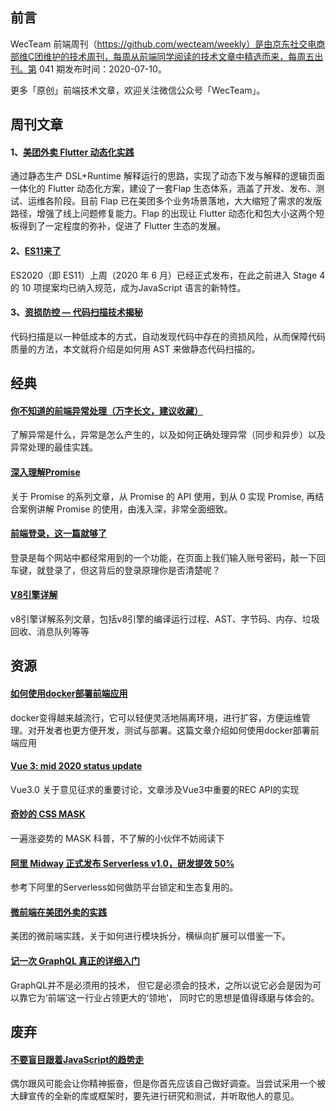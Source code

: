 ## 前言

WecTeam 前端周刊（https://github.com/wecteam/weekly）是由京东社交电商部维C团维护的技术周刊，每周从前端同学阅读的技术文章中精选而来，每周五出刊。第 041 期发布时间：2020-07-10。

更多「原创」前端技术文章，欢迎关注微信公众号「WecTeam」。


## 周刊文章

#### 1、[美团外卖 Flutter 动态化实践](https://www.infoq.cn/article/3ANv4CZkqLxBqvzMuDVj)

通过静态生产 DSL+Runtime 解释运行的思路，实现了动态下发与解释的逻辑页面一体化的 Flutter 动态化方案，建设了一套Flap 生态体系，涵盖了开发、发布、测试、运维各阶段。目前 Flap 已在美团多个业务场景落地，大大缩短了需求的发版路径，增强了线上问题修复能力。Flap 的出现让 Flutter 动态化和包大小这两个短板得到了一定程度的弥补，促进了 Flutter 生态的发展。

#### 2、[ES11来了](https://mp.weixin.qq.com/s/ID9_jAev7JHDnZfeqOQLdw?scene=25#wechat_redirect)

ES2020（即 ES11）上周（2020 年 6 月）已经正式发布，在此之前进入 Stage 4 的 10 项提案均已纳入规范，成为JavaScript 语言的新特性。

#### 3、[资损防控 — 代码扫描技术揭秘](https://mp.weixin.qq.com/s/3YEBGCYWkaSXusNnqu_viA)

代码扫描是以一种低成本的方式，自动发现代码中存在的资损风险，从而保障代码质量的方法，本文就将介绍是如何用 AST 来做静态代码扫描的。

 

## 经典

#### [你不知道的前端异常处理（万字长文，建议收藏）](https://lucifer.ren/blog/2020/06/14/error-catch/)

了解异常是什么，异常是怎么产生的，以及如何正确处理异常（同步和异步）以及异常处理的最佳实践。

#### [深入理解Promise](https://juejin.im/entry/5844c8e461ff4b006b9e2ebd)

关于 Promise 的系列文章，从 Promise 的 API 使用，到从 0 实现 Promise, 再结合案例讲解 Promise 的使用，由浅入深，非常全面细致。

#### [前端登录，这一篇就够了](https://mp.weixin.qq.com/s/DVDyPCz0SfF4F6eFXLAR-w)

登录是每个网站中都经常用到的一个功能，在页面上我们输入账号密码，敲一下回车键，就登录了，但这背后的登录原理你是否清楚呢？

#### [V8引擎详解](https://juejin.im/post/5ea3dd52f265da47b35c88f0)

v8引擎详解系列文章，包括v8引擎的编译运行过程、AST、字节码、内存、垃圾回收、消息队列等等

 

## 资源

#### [如何使用docker部署前端应用](https://juejin.im/post/5c83cbaa6fb9a04a0f65fdaa)

docker变得越来越流行，它可以轻便灵活地隔离环境，进行扩容，方便运维管理。对开发者也更方便开发，测试与部署。这篇文章介绍如何使用docker部署前端应用

#### [Vue 3: mid 2020 status update](https://github.com/vuejs/rfcs/issues/183)

Vue3.0 关于意见征求的重要讨论，文章涉及Vue3中重要的REC API的实现

#### [奇妙的 CSS MASK](https://www.cnblogs.com/coco1s/p/13253423.html)

一遍涨姿势的 MASK 科普，不了解的小伙伴不妨阅读下

#### [阿里 Midway 正式发布 Serverless v1.0，研发提效 50%](https://github.com/midwayjs/midway/wiki/阿里-Midway-正式发布-Serverless-v1.0，研发提效-50%)

参考下阿里的Serverless如何做防平台锁定和生态复用的。

#### [微前端在美团外卖的实践](https://tech.meituan.com/2020/02/27/meituan-waimai-micro-frontends-practice.html)

美团的微前端实践，关于如何进行模块拆分，横纵向扩展可以借鉴一下。

#### [记一次 GraphQL 真正的详细入门](https://segmentfault.com/a/1190000023017476)

GraphQL并不是必须用的技术， 但它是必须会的技术，之所以说它必会是因为可以靠它为‘前端’这一行业占领更大的‘领地’， 同时它的思想是值得琢磨与体会的。



## 废弃

#### [不要盲目跟着JavaScript的趋势走](https://mp.weixin.qq.com/s/YPA7gCmyWEdfyZj7iiIdqQ)

偶尔跟风可能会让你精神振奋，但是你首先应该自己做好调查。当尝试采用一个被大肆宣传的全新的库或框架时，要先进行研究和测试，并听取他人的意见。


